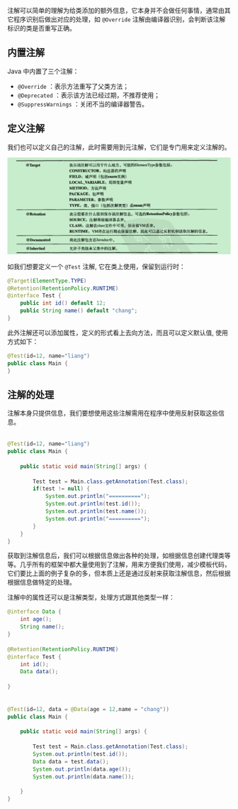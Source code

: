 注解可以简单的理解为给类添加的额外信息，它本身并不会做任何事情，通常由其它程序识别后做出对应的处理，如 `@Override` 注解由编译器识别，会判断该注解标识的类是否重写正确。

## 内置注解

Java 中内置了三个注解：
- `@Override` ：表示方法重写了父类方法；
- `@Deprecated` ：表示该方法已经过期，不推荐使用；
- `@SuppressWarnings` ：关闭不当的编译器警告。

## 定义注解

我们也可以定义自己的注解，此时需要用到元注解，它们是专门用来定义注解的。

![](附件/image/Java注解_image_1.png)

如我们想要定义一个 `@Test` 注解, 它在类上使用，保留到运行时：

```java
@Target(ElementType.TYPE)  
@Retention(RetentionPolicy.RUNTIME)  
@interface Test {  
	public int id() default 12;  
	public String name() default "chang";
}
```

此外注解还可以添加属性，定义的形式看上去向方法，而且可以定义默认值, 使用方式如下：

```java
@Test(id=12, name="liang")  
public class Main {  
}
```

## 注解的处理

注解本身只提供信息，我们要想使用这些注解需用在程序中使用反射获取这些信息。

```java
  
@Test(id=12, name="liang")  
public class Main {  
  
    public static void main(String[] args) {  
  
        Test test = Main.class.getAnnotation(Test.class);  
        if(test != null) {  
            System.out.println("==========");  
            System.out.println(test.id());  
            System.out.println(test.name());  
            System.out.println("==========");  
        }  
    }  
}
```

获取到注解信息后，我们可以根据信息做出各种的处理，如根据信息创建代理类等等。几乎所有的框架中都大量使用到了注解，用来方便我们使用，减少模板代码，它们要比上面的例子复杂的多，但本质上还是通过反射来获取注解信息，然后根据根据信息做特定的处理。

注解中的属性还可以是注解类型，处理方式跟其他类型一样：

```java
@interface Data {  
    int age();  
    String name();  
}  
  
@Retention(RetentionPolicy.RUNTIME)  
@interface Test {  
    int id();  
    Data data();  
  
}  
  
  
@Test(id=12, data = @Data(age = 12,name = "chang"))  
public class Main {  
  
    public static void main(String[] args) {  
  
        Test test = Main.class.getAnnotation(Test.class);  
        System.out.println(test.id());  
        Data data = test.data();  
        System.out.println(data.age());  
        System.out.println(data.name());  
  
    }  
}
```

